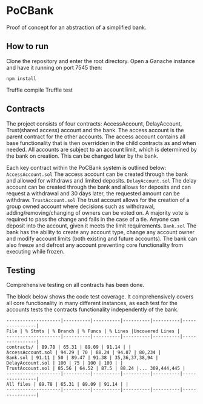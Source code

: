 # PoCBank
Proof of concept for an abstraction of a simplified bank. 

## How to run
Clone the repository and enter the root directory.
Open a Ganache instance and have it running on port 7545 then:

	npm install
Truffle compile
Truffle test

## Contracts
The project consists of four contracts: AccessAccount, DelayAccount, Trust(shared access) account and the bank. The access account is the parent contract for the other accounts. The access account contains all base functionality that is then overridden in the child contracts as and when needed. All accounts are subject to an account limit, which is determined by the bank on creation. This can be changed later by the bank.

Each key contract within the PoCBank system is outlined below:
`AccessAccount.sol` The access account can be created through the bank and allowed for withdraws and limited deposits. 
`DelayAccount.sol` The delay account can be created through the bank and allows for deposits and can request a withdrawal and 30 days later, the requested amount can be withdraw.
`TrustAccount.sol` The trust account allows for the creation of a group owned account where decisions such as withdrawal, adding/removing/changing of owners can be voted on. A majority vote is required to pass the change and fails in the case of a tie. Anyone can deposit into the account, given it meets the limit requirements.
`Bank.sol` The bank has the ability to create any account type, change any account owner and modify account limits (both existing and future accounts). The bank can also freeze and defrost any account preventing core functionality from executing while frozen.

## Testing
Comprehensive testing on all contracts has been done. 

The block below shows the code test coverage. It comprehensively covers all core functionality in many different instances, as each test for the accounts tests the contracts functionality independently of the bank. 

```
--------------------|----------|----------|----------|----------|----------------|
File | % Stmts | % Branch | % Funcs | % Lines |Uncovered Lines |
--------------------|----------|----------|----------|----------|----------------|
contracts/ | 89.78 | 65.31 | 89.09 | 91.14 | |
AccessAccount.sol | 94.29 | 70 | 88.24 | 94.87 | 80,234 |
Bank.sol | 91.11 | 50 | 89.47 | 91.38 | 35,36,37,38,94 |
DelayAccount.sol | 100 | 75 | 100 | 100 | |
TrustAccount.sol | 85.56 | 64.52 | 87.5 | 88.24 |... 309,444,445 |
--------------------|----------|----------|----------|----------|----------------|
All files | 89.78 | 65.31 | 89.09 | 91.14 | |
--------------------|----------|----------|----------|----------|----------------|
```

